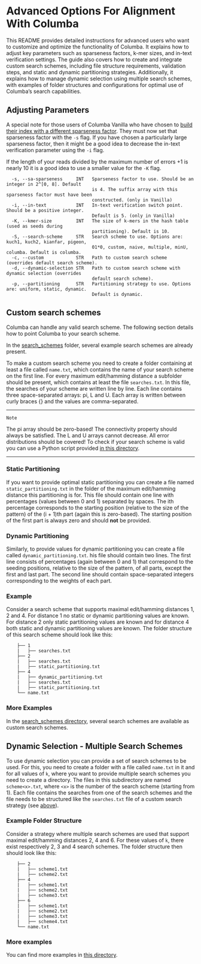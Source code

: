 # Advanced Options For Alignment With Columba

This README provides detailed instructions for advanced users who want to customize and optimize the functionality of Columba.
It explains how to adjust key parameters such as sparseness factors, k-mer sizes, and in-text verification settings.
The guide also covers how to create and integrate custom search schemes, including file structure requirements, validation steps, and static and dynamic partitioning strategies.
Additionally, it explains how to manage dynamic selection using multiple search schemes, with examples of folder structures and configurations for optimal use of Columba’s search capabilities.

## Adjusting Parameters

A special note for those users of Columba Vanilla who have chosen to [build their index with a different sparseness factor](../../README.md#vanilla-option-suffix-array-sparseness).
They must now set that sparseness factor with the `-s` flag.
If you have chosen a particularly large sparseness factor, then it might be a good idea to decrease the in-text verification parameter using the `-i` flag.

If the length of your reads divided by the maximum number of errors +1 is nearly 10 it is a good idea to use a smaller value for the `-K` flag.

```console
  -s, --sa-sparseness     INT   Sparseness factor to use. Should be an integer in 2^[0, 8]. Default
                                is 4. The suffix array with this sparseness factor must have been
                                constructed. (only in Vanilla)
  -i, --in-text           INT   In-text verification switch point. Should be a positive integer.
                                Default is 5. (only in Vanilla)
  -K, --kmer-size         INT   The size of k-mers in the hash table (used as seeds during
                                partitioning). Default is 10.
  -S, --search-scheme     STR   Search scheme to use. Options are: kuch1, kuch2, kianfar, pigeon,
                                01*0, custom, naive, multiple, minU, columba. Default is columba.
  -c, --custom            STR   Path to custom search scheme (overrides default search scheme).
  -d, --dynamic-selection STR   Path to custom search scheme with dynamic selection (overrides
                                default search scheme).
  -p, --partitioning      STR   Partitioning strategy to use. Options are: uniform, static, dynamic.
                                Default is dynamic.
```

## Custom search schemes

Columba can handle any valid search scheme.
The following section details how to point Columba to your search scheme.

In the [search_schemes](./search_schemes/) folder, several example search schemes are already present.

To make a custom search scheme you need to create a folder containing at least a file called `name.txt`, which contains the name of your search scheme on the first line.
For every maximum edit/hamming distance a subfolder should be present, which contains at least the file `searches.txt`.
In this file, the searches of your scheme are written line by line.
Each line contains three space-separated arrays: pi, L and U.
Each array is written between curly braces {} and the values are comma-separated.

---
`Note`

The pi array should be zero-based! The connectivity property should always be satisfied.
The L and U arrays cannot decrease.
All error distributions should be covered!
To check if your search scheme is valid you can use a Python script provided [in this directory](./validitychecker/).

---

### Static Partitioning

If you want to provide optimal static partitioning you can create a file named `static_partitioning.txt` in the folder of the maximum edit/hamming distance this partitioning is for.
This file should contain one line with percentages (values between 0 and 1) separated by spaces.
The ith percentage corresponds to the starting position (relative to the size of the pattern) of the (i + 1)th part (again this is zero-based).
The starting position of the first part is always zero and should **not** be provided.

### Dynamic Partitioning

Similarly, to provide values for dynamic partitioning you can create a file called `dynamic_partitioning.txt`.
his file should contain two lines.
The first line consists of percentages (again between 0 and 1) that correspond to the seeding positions, relative to the size of the pattern, of all parts, except the first and last part.
The second line should contain space-separated integers corresponding to the weights of each part.

### Example

Consider a search scheme that supports maximal edit/hamming distances 1, 2 and 4.
For distance 1 no static or dynamic partitioning values are known.
For distance 2 only static partitioning values are known and for distance 4 both static and dynamic partitioning values are known.
The folder structure of this search scheme should look like this:

``` .
    ├── 1
    |   ├── searches.txt
    ├── 2 
    |   ├── searches.txt
    |   ├── static_partitioning.txt
    ├── 4
    |   ├── dynamic_partitioning.txt
    |   ├── searches.txt
    |   ├── static_partitioning.txt
    └── name.txt
```

### More Examples

In the [search_schemes directory](../../search_schemes/), several search schemes are available as custom search schemes.

## Dynamic Selection - Multiple Search Schemes

To use dynamic selection you can provide a set of search schemes to be used.
For this, you need to create a folder with a file called `name.txt` in it and for all values of `k`, where you want to provide multiple search schemes you need to create a directory.
The files in this subdirectory are named `scheme<x>.txt`, where `<x>` is the number of the search scheme (starting from 1).
Each file contains the searches from one of the search schemes and the file needs to be structured like the `searches.txt` file of a custom search strategy (see [above](#custom-search-schemes)).

### Example Folder Structure

Consider a strategy where multiple search schemes are used that support maximal edit/hamming distances  2, 4 and 6.
For these values of `k`, there exist respectively 2, 3 and 4 search schemes.
The folder structure then should look like this:

``` .
    ├── 2
    |   ├── scheme1.txt
    |   ├── scheme2.txt
    ├── 4 
    |   ├── scheme1.txt
    |   ├── scheme2.txt
    |   ├── scheme3.txt
    ├── 6
    |   ├── scheme1.txt
    |   ├── scheme2.txt
    |   ├── scheme3.txt
    |   ├── scheme4.txt
    └── name.txt
```

### More examples

You can find more examples in [this directory](../../search_schemes/multiple_opt/).
